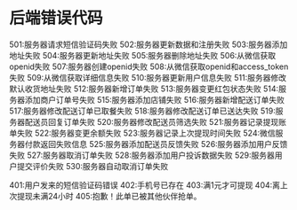 # 后端错误代码
501:服务器请求短信验证码失败
502:服务器更新数据和注册失败
503:服务器添加地址失败
504:服务器更新地址失败
505:服务器删除地址失败
506:从微信获取openid失败
507:服务器创建openid失败
508:从微信获取openid和access_token失败
509:从微信获取详细信息失败
510:服务器更新用户信息失败
511:服务器修改默认收货地址失败
512:服务器新增订单失败
513:服务器变更红包状态失败
514:服务器添加商户订单号失败
515:服务器添加店铺失败
516:服务器新增配送订单失败
517:服务器修改配送订单已取餐失败
518:服务器修改配送订单已送达失败
519:服务器配送员回复订单失败
520:服务器修改配送员筛选失败
521:服务器记录提现账单失败
522:服务器变更余额失败
523:服务器记录上次提现时间失败
524:微信服务器付款返回失败信息
525:服务器添加配送员反馈失败
526:服务器添加用户反馈失败
527:服务器取消订单失败
528:服务器添加用户投诉数据失败
529:服务器用户提交评价失败
530:服务器自动取消订单失败


401:用户发来的短信验证码错误
402:手机号已存在
403:满1元才可提现
404:离上次提现未满24小时
405:抱歉！此单已被其他伙伴抢单。
